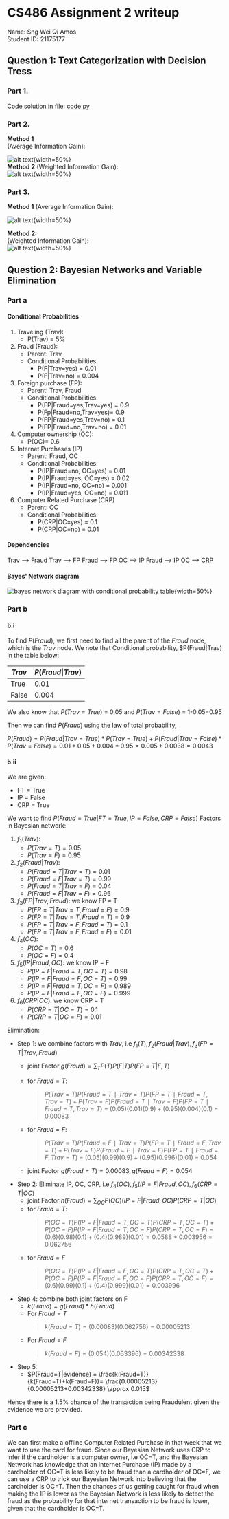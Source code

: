 # CS486 Assignment 2 writeup
Name: Sng Wei Qi Amos  
Student ID: 21175177

## Question 1: Text Categorization with Decision Tress
### Part 1.
Code solution in file: [code.py](code.py)

### Part 2. 
**Method 1**  
(Average Information Gain):  

![alt text](diagrams/average_ig_tree.png){width=50%}  
**Method 2** 
(Weighted Information Gain):  
![alt text](diagrams/weighted_ig_tree.png){width=50%}

### Part 3.
**Method 1**
(Average Information Gain):  

![alt text](diagrams/average_ig_graph.png){width=50%}

**Method 2:**   
(Weighted Information Gain):  
![alt text](diagrams/weighted_ig_graph.png){width=50%}

## Question 2: Bayesian Networks and Variable Elimination
### Part a
#### Conditional Probabilities
1. Traveling (Trav):
    - P(Trav) = 5%
2. Fraud (Fraud):
    - Parent: Trav
    - Conditional Probabilities
        - P(F|Trav=yes) = 0.01
        - P(F|Trav=no) = 0.004
3. Foreign purchase (FP):
    - Parent: Trav, Fraud
    - Conditional Probabilities:
        - P(FP|Fraud=yes,Trav=yes) = 0.9
        - P(Fp|Fraud=no,Trav=yes)= 0.9
        - P(FP|Fraud=yes,Trav=no) = 0.1
        - P(FP|Fraud=no,Trav=no) = 0.01
4. Computer ownership (OC):
    - P(OC)= 0.6
5. Internet Purchases (IP)
    - Parent: Fraud, OC
    - Conditional Probabilities:
        - P(IP|Fraud=no, OC=yes) = 0.01
        - P(IP|Fraud=yes, OC=yes) = 0.02
        - P(IP|Fraud=no, OC=no) = 0.001
        - P(IP|Fraud=yes, OC=no) = 0.011
6. Computer Related Purchase (CRP)
    - Parent: OC
    -  Conditional Probabilities:
        - P(CRP|OC=yes) = 0.1
        - P(CRP|OC=no) = 0.01

#### Dependencies
Trav --> Fraud
Trav --> FP
Fraud --> FP
OC --> IP
Fraud --> IP
OC --> CRP

#### Bayes' Network diagram
![bayes network diagram with conditional probability table](diagrams/bayes_net_diag.png){width=50%}

### Part b
#### b.i
To find $P(Fraud)$, we first need to find all the parent of the $Fraud$ node, which is the $Trav$ node. We note that Conditional probability, $P(Fraud|Trav) in the table below:

| $Trav$ | $P(Fraud \| Trav)$ |
|--------|--------------------|
| True   | 0.01               |
| False  | 0.004              |

We also know that $P(Trav=True)$ = 0.05 and $P(Trav=False)$ = 1-0.05=0.95

Then we can find $P(Fraud)$ using the law of total probability,

$P(Fraud) = P(Fraud|Trav=True)*P(Trav=True)+ P(Fraud|Trav=False)*P(Trav=False) = 0.01 * 0.05 + 0.004 * 0.95 = 0.005 + 0.0038 = 0.0043$

#### b.ii
We are given:
- FT = True
- IP = False
- CRP = True

We want to find $P(Fraud = True| FT=True, IP=False, CRP=False)$
Factors in Bayesian network:  
1. $f_1(Trav)$:
    - $P(Trav = T) = 0.05$
    - $P(Trav = F) = 0.95$
2. $f_2(Fraud|Trav)$:
    - $P(Fraud=T|Trav=T)=0.01$
    - $P(Fraud=F|Trav=T)=0.99$
    - $P(Fraud=T|Trav=F)=0.04$
    - $P(Fraud=F|Trav=F)=0.96$
3. $f_3(FP|Trav,Fraud)$: we know FP = T
    - $P(FP=T|Trav=T, Fraud=F)=0.9$
    - $P(FP=T|Trav=T, Fraud=T)=0.9$
    - $P(FP=T|Trav=F, Fraud=T)=0.1$
    - $P(FP=T|Trav=F, Fraud=F)=0.01$
4. $f_4(OC)$:
    - $P(OC=T)=0.6$
    - $P(OC=F)=0.4$
5. $f_5(IP|Fraud,OC)$: we know IP = F
    - $P(IP=F|Fraud=T, OC=T)=0.98$
    - $P(IP=F|Fraud=F, OC=T)=0.99$
    - $P(IP=F|Fraud=T, OC=F)=0.989$
    - $P(IP=F|Fraud=F, OC=F)=0.999$
6. $f_6(CRP|OC)$: we know CRP = T
    - $P(CRP=T|OC=T)=0.1$
    - $P(CRP=T|OC=F)=0.01$

Elimination:
- Step 1: we combine factors with $Trav$, i.e $f_1(T), f_2(Fraud|Trav), f_3(FP=T|Trav,Fraud)$
    - joint Factor $g(Fraud) = \sum_T{P(T)P(F|T)P(FP=T|F,T)}$
    - for $Fraud=T$:
        > $P(Trav=T)P(Fraud=T∣Trav=T)P(FP=T∣Fraud=T,Trav=T)+P(Trav=F)P(Fraud=T∣Trav=F)P(FP=T∣Fraud=T,Trav=T)$ = $(0.05)(0.01)(0.9)+(0.95)(0.004)(0.1)$ = $0.00083$
    - for $Fraud=F$:
        > $P(Trav=T)P(Fraud=F∣Trav=T)P(FP=T∣Fraud=F,Trav=T)+P(Trav=F)P(Fraud=F∣Trav=F)P(FP=T∣Fraud=F,Trav=T)$ = $(0.05)(0.99)(0.9)+(0.95)(0.996)(0.01)$ = $0.054$ 
    
    - joint Factor $g(Fraud=T) = 0.00083, g(Fraud=F) = 0.054$
- Step 2: Eliminate IP, OC, CRP, i.e $f_4(OC), f_5(IP=F|Fraud,OC), f_6(CRP=T|OC)$
    - joint Factor $h(Fraud) = \sum_{OC}{P(OC){(IP=F|Fraud,OC)P(CRP=T|OC)}}$ 
    - for $Fraud=T$:
        > $P(OC=T)P(IP=F|Fraud=T,OC=T)P(CRP=T,OC=T)+P(OC=F)P(IP=F|Fraud=T,OC=F)P(CRP=T,OC=F)=(0.6)(0.98)(0.1)+(0.4)(0.989)(0.01)=0.0588+0.003956=0.062756$
    - for $Fraud=F$
        > $P(OC=T)P(IP=F|Fraud=F,OC=T)P(CRP=T,OC=T)+P(OC=F)P(IP=F|Fraud=F,OC=F)P(CRP=T,OC=F)= (0.6)(0.99)(0.1)+(0.4)(0.999)(0.01)=0.003996$
- Step 4: combine both joint factors on F
    - $k(Fraud) = g(Fraud) * h(Fraud)$
    - For $Fraud =T$
        > $k(Fraud=T) = (0.00083)(0.062756)=0.00005213$
    - For $Fraud=F$
        > $k(Fraud=F) = (0.054)(0.063396) = 0.00342338$
- Step 5: 
    - $P(Fraud=T|evidence) = \frac{k(Fraud=T)}{k(Fraud=T)+k(Fraud=F)}= \frac{0.00005213}{0.00005213+0.00342338} \approx 0.015$

Hence there is a 1.5% chance of the transaction being Fraudulent given the evidence we are provided.

### Part c
We can first make a offline Computer Related Purchase in that week that we want to use the card for fraud. Since our Bayesian Network uses CRP to infer if the cardholder is a computer owner, i.e OC=T, and the Bayesian Network has knowledge that an Internet Purchase (IP) made by a cardholder of OC=T is less likely to be fraud than a cardholder of OC=F, we can use a CRP to trick our Bayesian Network into believing that the cardholder is OC=T. Then the chances of us getting caught for fraud when making the IP is lower as the Bayesian Network is less likely to detect the fraud as the probability for that internet transaction to be fraud is lower, given that the cardholder is OC=T.
    

